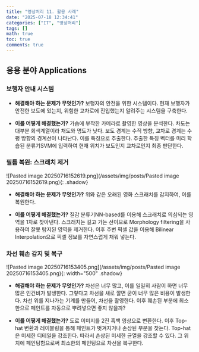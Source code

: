 ```yaml
---
title: "영상처리 11. 활용 사례"
date: "2025-07-18 12:34:41"
categories: ["IT", "영상처리"]
tags: []
math: true
toc: true
comments: true
---
```


## 응용 분야 Applications
### 보행자 안내 시스템

- **해결해야 하는 문제가 무엇인가?**
보행자의 안전을 위한 시스템이다. 현재 보행자가 안전한 보도에 있는지, 위험한 교차로에 진입했는지 알려주는 시스템을 구축한다.

- **이를 어떻게 해결했는가?**
가슴에 부착한 카메라로 촬영한 영상을 분석한다. 차도는 대부분 회색계열이라 채도와 명도가 낮다. 보도 경계는 수직 방향, 교차로 경계는 수평 방향의 경계선이 나타난다. 이를 특징으로 추출한다. 추출한 특징 벡터를 미리 학습된 분류기SVM에 입력하여 현재 위치가 보도인지 교차로인지 최종 판단한다.

### 필름 복원: 스크래치 제거

![Pasted image 20250716152619.png](/assets/img/posts/Pasted image 20250716152619.png){: .shadow}

- **해결해야 하는 문제가 무엇인가?**
위와 같은 오래된 영화 스크래치를 감지하여, 이를 복원한다.

- **이를 어떻게 해결했는가?**
질감 분류기NN-based를 이용해 스크래치로 의심되는 영역을 1차로 찾아낸다. 스크래치는 길고 가는 선이므로 Morphology filtering을 사용하여 잘못 탐지된 영역을 제거한다. 이후 주변 픽셀 값을 이용해 Bilinear Interpolation으로 픽셀 정보를 자연스럽게 채워 넣는다.

### 차선 훼손 감지 및 복구

![Pasted image 20250716153405.png](/assets/img/posts/Pasted image 20250716153405.png){: width="500" .shadow}

- **해결해야 하는 문제가 무엇인가?**
차선은 너무 많고, 이를 일일히 사람이 하면 너무 많은 인건비가 발생한다. 그렇다고 차선을 새로 깔면 굳이 너무 많은 비용이 발생한다. 차선 위를 지나가는 기계를 만들어, 차선을 촬영한다. 이후 훼손된 부분에 최소한으로 페인트를 자동으로 뿌려넣으면 좋지 않을까?

- **이를 어떻게 해결했는가?**
도로 이미지를 2진 흑백 영상으로 변환한다. 이후 Top-hat 변환과 레이블링을 통해 페인트가 벗겨지거나 손상된 부분을 찾는다. Top-hat은 미세한 디테일을 강조한다. 따라서 손상된 미세한 균열을 강조할 수 있다. 그 위치에 페인팅함으로써 최소한의 페인팅으로 차선을 복구한다.
